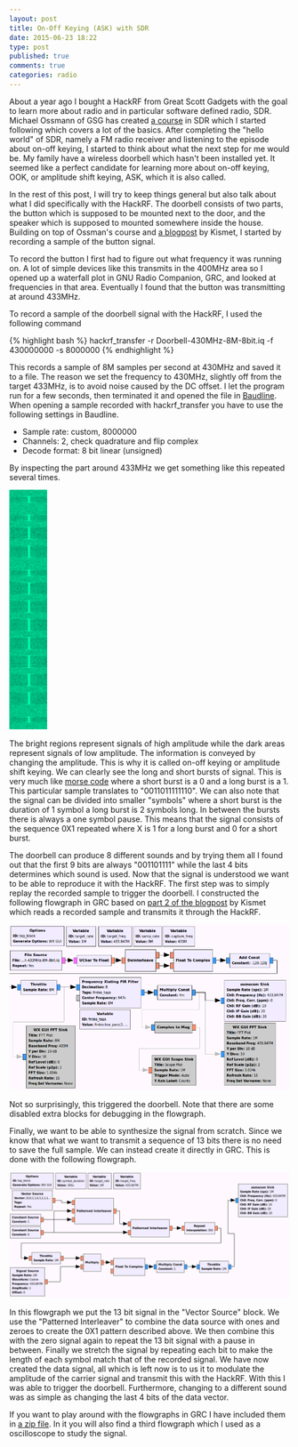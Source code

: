 ```yaml
---
layout: post
title: On-Off Keying (ASK) with SDR
date: 2015-06-23 18:22
type: post
published: true
comments: true
categories: radio
---
```


About a year ago I bought a HackRF from Great Scott Gadgets with the goal to learn more about radio and in particular software defined radio, SDR.
Michael Ossmann of GSG has created [a course](https://greatscottgadgets.com/sdr/) in SDR which I started following which covers a lot of the basics.
After completing the "hello world" of SDR, namely a FM radio receiver and listening to the episode about on-off keying, I started to think about what the next step for me would be.
My family have a wireless doorbell which hasn't been installed yet.
It seemed like a perfect candidate for learning more about on-off keying, OOK, or amplitude shift keying, ASK, which it is also called.

In the rest of this post, I will try to keep things general but also talk about what I did specifically with the HackRF.
The doorbell consists of two parts, the button which is supposed to be mounted next to the door, and the speaker which is supposed to mounted somewhere inside the house.
Building on top of Ossman's course and [a blogpost](http://blog.kismetwireless.net/2013/08/playing-with-hackrf-keyfobs.html) by Kismet, I started by recording a sample of the button signal.

To record the button I first had to figure out what frequency it was running on.
A lot of simple devices like this transmits in the 400MHz area so I opened up a waterfall plot in GNU Radio Companion, GRC, and looked at frequencies in that area.
Eventually I found that the button was transmitting at around 433MHz.

To record a sample of the doorbell signal with the HackRF, I used the following command

{% highlight bash %}
hackrf_transfer -r Doorbell-430MHz-8M-8bit.iq -f 430000000 -s 8000000
{% endhighlight %}

This records a sample of 8M samples per second at 430MHz and saved it to a file.
The reason we set the frequency to 430MHz, slightly off from the target 433MHz, is to avoid noise caused by the DC offset.
I let the program run for a few seconds, then terminated it and opened the file in [Baudline](http://www.baudline.com/).
When opening a sample recorded with hackrf_transfer you have to use the following settings in Baudline.

* Sample rate: custom, 8000000
* Channels: 2, check quadrature and flip complex
* Decode format: 8 bit linear (unsigned)

By inspecting the part around 433MHz we get something like this repeated several times.

![Doorbell sample in Baudline](/assets/images/radio/baudline_sample.png)

The bright regions represent signals of high amplitude while the dark areas represent signals of low amplitude. 
The information is conveyed by changing the amplitude.
This is why it is called on-off keying or amplitude shift keying.
We can clearly see the long and short bursts of signal.
This is very much like [morse code](https://en.wikipedia.org/wiki/Morse_code) where a short burst is a 0 and a long burst is a 1.
This particular sample translates to "0011011111110".
We can also note that the signal can be divided into smaller "symbols" where a short burst is the duration of 1 symbol a long burst is 2 symbols long.
In between the bursts there is always a one symbol pause. This means that the signal consists of the sequence 0X1 repeated where X is 1 for a long burst and 0 for a short burst. 

The doorbell can produce 8 different sounds and by trying them all I found out that the first 9 bits are always "001101111" while the last 4 bits determines which sound is used.
Now that the signal is understood we want to be able to reproduce it with the HackRF.
The first step was to simply replay the recorded sample to trigger the doorbell.
I constructed the following flowgraph in GRC based on [part 2 of the blogpost](http://blog.kismetwireless.net/2013/08/hackrf-pt-2-gnuradio-companion-and.html) by Kismet which reads a recorded sample and transmits it through the HackRF.

![Replaying a sample in GRC](/assets/images/radio/grc_replay.png)

Not so surprisingly, this triggered the doorbell.
Note that there are some disabled extra blocks for debugging in the flowgraph.

Finally, we want to be able to synthesize the signal from scratch.
Since we know that what we want to transmit a sequence of 13 bits there is no need to save the full sample.
We can instead create it directly in GRC. This is done with the following flowgraph.

![Synthesizing a OSK signal in GRC](/assets/images/radio/grc_synthesize.png)

In this flowgraph we put the 13 bit signal in the "Vector Source" block.
We use the "Patterned Interleaver" to combine the data source with ones and zeroes to create the 0X1 pattern described above.
We then combine this with the zero signal again to repeat the 13 bit signal with a pause in between.
Finally we stretch the signal by repeating each bit to make the length of each symbol match that of the recorded signal.
We have now created the data signal, all which is left now is to us it to modulate the amplitude of the carrier signal and transmit this with the HackRF.
With this I was able to trigger the doorbell. Furthermore, changing to a different sound was as simple as changing the last 4 bits of the data vector.


If you want to play around with the flowgraphs in GRC I have included them in [a zip file](/assets/other/ook-doorbell.zip).
In it you will also find a third flowgraph which I used as a oscilloscope to study the signal.
